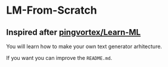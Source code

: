 # LM-From-Scratch

Inspired after [pingvortex/Learn-ML](https://github.com/pingvortex/Learn-ML)
---
You will learn how to make your own text generator arhitecture.

If you want you can improve the `README.md`.
